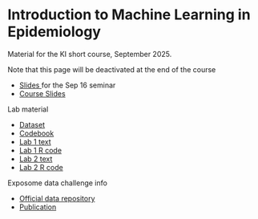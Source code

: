 # Introduction to Machine Learning in Epidemiology

Material for the KI short course, September 2025.

Note that this page will be deactivated at the end of the course 

- <a href="2025_09_16_KI_seminar.pdf">Slides </a> for the Sep 16 seminar
- <a href="2025_MLcourse_KI.pdf">Course Slides </a>

Lab material
- <a href="ML_data.xlsx">Dataset </a>
- <a href="codebook.xlsx">Codebook </a>
- <a href="Lab 1.docx">Lab 1 text </a>
- <a href="lab1.R">Lab 1 R code </a>
- <a href="Lab 2.docx">Lab 2 text </a>
- <a href="lab2.R">Lab 2 R code </a>

Exposome data challenge info
- [Official data repository](https://github.com/isglobal-exposomeHub/ExposomeDataChallenge2021)
- [Publication](https://pubmed.ncbi.nlm.nih.gov/36058017/)
